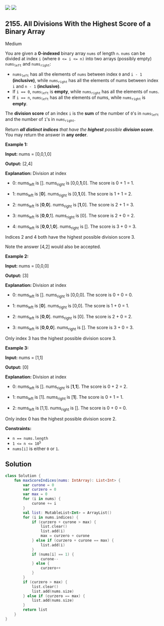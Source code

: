 [![](https://img.shields.io/github/stars/javadev/LeetCode-in-Kotlin?label=Stars&style=flat-square)](https://github.com/javadev/LeetCode-in-Kotlin)
[![](https://img.shields.io/github/forks/javadev/LeetCode-in-Kotlin?label=Fork%20me%20on%20GitHub%20&style=flat-square)](https://github.com/javadev/LeetCode-in-Kotlin/fork)

## 2155\. All Divisions With the Highest Score of a Binary Array

Medium

You are given a **0-indexed** binary array `nums` of length `n`. `nums` can be divided at index `i` (where `0 <= i <= n)` into two arrays (possibly empty) <code>nums<sub>left</sub></code> and <code>nums<sub>right</sub></code>:

*   <code>nums<sub>left</sub></code> has all the elements of `nums` between index `0` and `i - 1` **(inclusive)**, while <code>nums<sub>right</sub></code> has all the elements of nums between index `i` and `n - 1` **(inclusive)**.
*   If `i == 0`, <code>nums<sub>left</sub></code> is **empty**, while <code>nums<sub>right</sub></code> has all the elements of `nums`.
*   If `i == n`, <code>nums<sub>left</sub></code> has all the elements of nums, while <code>nums<sub>right</sub></code> is **empty**.

The **division score** of an index `i` is the **sum** of the number of `0`'s in <code>nums<sub>left</sub></code> and the number of `1`'s in <code>nums<sub>right</sub></code>.

Return _**all distinct indices** that have the **highest** possible **division score**_. You may return the answer in **any order**.

**Example 1:**

**Input:** nums = [0,0,1,0]

**Output:** [2,4]

**Explanation:** Division at index 
- 0: nums<sub>left</sub> is []. nums<sub>right</sub> is [0,0,**1**,0]. The score is 0 + 1 = 1. 

- 1: nums<sub>left</sub> is [**0**]. nums<sub>right</sub> is [0,**1**,0]. The score is 1 + 1 = 2. 

- 2: nums<sub>left</sub> is [**0**,**0**]. nums<sub>right</sub> is [**1**,0]. The score is 2 + 1 = 3. 

- 3: nums<sub>left</sub> is [**0**,**0**,1]. nums<sub>right</sub> is [0]. The score is 2 + 0 = 2. 

- 4: nums<sub>left</sub> is [**0**,**0**,1,**0**]. nums<sub>right</sub> is []. The score is 3 + 0 = 3. 

Indices 2 and 4 both have the highest possible division score 3. 

Note the answer [4,2] would also be accepted.

**Example 2:**

**Input:** nums = [0,0,0]

**Output:** [3]

**Explanation:** Division at index 
- 0: nums<sub>left</sub> is []. nums<sub>right</sub> is [0,0,0]. The score is 0 + 0 = 0. 

- 1: nums<sub>left</sub> is [**0**]. nums<sub>right</sub> is [0,0]. The score is 1 + 0 = 1. 

- 2: nums<sub>left</sub> is [**0**,**0**]. nums<sub>right</sub> is [0]. The score is 2 + 0 = 2. 

- 3: nums<sub>left</sub> is [**0**,**0**,**0**]. nums<sub>right</sub> is []. The score is 3 + 0 = 3. 

Only index 3 has the highest possible division score 3. 

**Example 3:**

**Input:** nums = [1,1]

**Output:** [0]

**Explanation:** Division at index 
- 0: nums<sub>left</sub> is []. nums<sub>right</sub> is [**1**,**1**]. The score is 0 + 2 = 2. 

- 1: nums<sub>left</sub> is [1]. nums<sub>right</sub> is [**1**]. The score is 0 + 1 = 1. 

- 2: nums<sub>left</sub> is [1,1]. nums<sub>right</sub> is []. The score is 0 + 0 = 0. 

Only index 0 has the highest possible division score 2. 

**Constraints:**

*   `n == nums.length`
*   <code>1 <= n <= 10<sup>5</sup></code>
*   `nums[i]` is either `0` or `1`.

## Solution

```kotlin
class Solution {
    fun maxScoreIndices(nums: IntArray): List<Int> {
        var curone = 0
        var curzero = 0
        var max = 0
        for (i in nums) {
            curone += i
        }
        val list: MutableList<Int> = ArrayList()
        for (i in nums.indices) {
            if (curzero + curone > max) {
                list.clear()
                list.add(i)
                max = curzero + curone
            } else if (curzero + curone == max) {
                list.add(i)
            }
            if (nums[i] == 1) {
                curone--
            } else {
                curzero++
            }
        }
        if (curzero > max) {
            list.clear()
            list.add(nums.size)
        } else if (curzero == max) {
            list.add(nums.size)
        }
        return list
    }
}
```